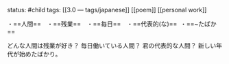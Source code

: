 status: #child 
tags: [[3.0 — tags/japanese]] [[poem]] [[personal work]]

・==人間==　・==残業==　・==毎日==　・==代表的(な)==  ・==~たばか==

どんな人間は残業が好き？
毎日働いている人間？
君の代表的な人間？
新しい年代が始めたばかり。
